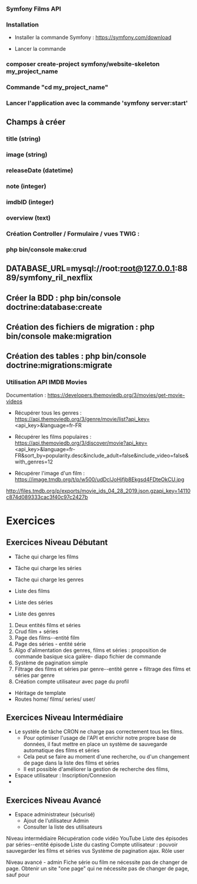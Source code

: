 ### Symfony Films API

### Installation

* Installer la commande Symfony : https://symfony.com/download

* Lancer la commande 
### composer create-project symfony/website-skeleton my_project_name

### Commande "cd my_project_name"
### Lancer l'application avec la commande 'symfony server:start'


## Champs à créer 
### title (string)
### image (string)
### releaseDate (datetime)
### note (integer)
### imdbID (integer)
### overview (text)

### Création Controller / Formulaire / vues TWIG :  
###  php bin/console make:crud
## DATABASE_URL=mysql://root:root@127.0.0.1:8889/symfony_ril_nexflix
## Créer la BDD :  php bin/console doctrine:database:create
## Création des fichiers de migration : php bin/console make:migration
## Création des tables : php bin/console doctrine:migrations:migrate

### Utilisation API IMDB Movies

Documentation : https://developers.themoviedb.org/3/movies/get-movie-videos

* Récupérer tous les genres : https://api.themoviedb.org/3/genre/movie/list?api_key=<api_key>&language=fr-FR

* Récupérer les films populaires : https://api.themoviedb.org/3/discover/movie?api_key=<api_key>&language=fr-FR&sort_by=popularity.desc&include_adult=false&include_video=false&with_genres=12

* Récupérer l'image d'un film : https://image.tmdb.org/t/p/w500/udDclJoHjfjb8Ekgsd4FDteOkCU.jpg 

http://files.tmdb.org/p/exports/movie_ids_04_28_2019.json.gzapi_key=14110c874d089333cac3f40c97c2427b

# Exercices

## Exercices Niveau Débutant

* Tâche qui charge les films 
* Tâche qui charge les séries
* Tâche qui charge les genres

* Liste des films
* Liste des séries
* Liste des genres
 
 1. Deux entités films et séries
 2. Crud film + séries
 3. Page des films--entité film
 3. Page des séries - entité série
 4. Algo d'alimentation des genres, films et séries : proposition de commande basique sica galère- diapo fichier de commande
 5. Système de pagination simple
 6. Filtrage des films et séries par genre--entité genre + filtrage des films et séries par genre
 7. Création compte utilisateur avec page du profil

* Héritage de template
* Routes home/ films/ series/ user/

## Exercices Niveau Intermédiaire

* Le systèle de tâche CRON ne charge pas correctement tous les films.
    * Pour optimiser l'usage de l'API et enrichir notre propre base de données, il faut mettre en place un système de sauvegarde automatique des films et séries
    * Cela peut se faire au moment d'une recherche, ou d'un changement de page dans la liste des films et séries
    * Il est possible d'améliorer la gestion de recherche des films, 
* Espace utilisateur : Inscription/Connexion
* 

## Exercices Niveau Avancé

* Espace administrateur (sécurisé)
    * Ajout de l'utilisateur Admin
    * Consulter la liste des utilisateurs


Niveau intermédiaire
Récupération code vidéo YouTube
Liste des épisodes par séries--entité épisode 
Liste du casting
Compte utilisateur  : pouvoir sauvegarder les films et séries vus
Système de pagination ajax.
Rôle user

Niveau avancé - admin
Fiche série ou film ne nécessite pas de changer de page.
Obtenir un site "one page" qui ne nécessite pas de changer de page, sauf pour 
